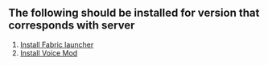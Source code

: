 ## The following should be installed for version that corresponds with server

1. [Install Fabric launcher](https://fabricmc.net/use/installer/) 
2. [Install Voice Mod](https://www.curseforge.com/minecraft/mc-mods/simple-voice-chat/files/5245639)
